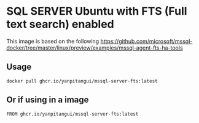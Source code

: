 # SQL SERVER Ubuntu with FTS (Full text search) enabled

This image is based on the following https://github.com/microsoft/mssql-docker/tree/master/linux/preview/examples/mssql-agent-fts-ha-tools

## Usage
```docker pull ghcr.io/yanpitangui/mssql-server-fts:latest```

## Or if using in a image

```FROM ghcr.io/yanpitangui/mssql-server-fts:latest```